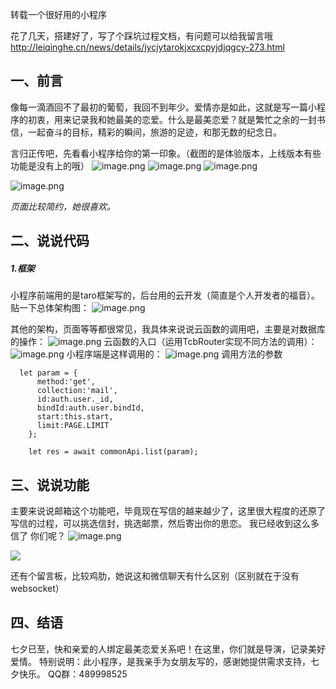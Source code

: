 转载一个很好用的小程序

花了几天，搭建好了，写了个踩坑过程文档，有问题可以给我留言哦
http://leiqinghe.cn/news/details/jycjytarokjxcxcpyjdjqgcy-273.html
## 一、前言
   像每一滴酒回不了最初的葡萄，我回不到年少。爱情亦是如此，这就是写一篇小程序的初衷，用来记录我和她最美的恋爱。什么是最美恋爱？就是繁忙之余的一封书信，一起奋斗的目标，精彩的瞬间，旅游的足迹，和那无数的纪念日。

言归正传吧，先看看小程序给你的第一印象。（截图的是体验版本，上线版本有些功能是没有上的哦）
![image.png](https://upload-images.jianshu.io/upload_images/4252197-f72b87df57571e3b.png?imageMogr2/auto-orient/strip%7CimageView2/2/w/1240)
![image.png](https://upload-images.jianshu.io/upload_images/4252197-88c0729c04610300.png?imageMogr2/auto-orient/strip%7CimageView2/2/w/1240)
![image.png](https://upload-images.jianshu.io/upload_images/4252197-5899628618562b45.png?imageMogr2/auto-orient/strip%7CimageView2/2/w/1240)

![image.png](https://api.uloveits.com/tools/miniAppCode.jpg)

*页面比较简约，她很喜欢。*

## 二、说说代码
##### 1.框架
小程序前端用的是taro框架写的，后台用的云开发（简直是个人开发者的福音）。
贴一下总体架构图：
![image.png](https://upload-images.jianshu.io/upload_images/4252197-552bb6542d2b67b5.png?imageMogr2/auto-orient/strip%7CimageView2/2/w/1240)


其他的架构，页面等等都很常见，我具体来说说云函数的调用吧，主要是对数据库的操作：
![image.png](https://upload-images.jianshu.io/upload_images/4252197-43e6773fbbb1cb2f.png?imageMogr2/auto-orient/strip%7CimageView2/2/w/1240)
云函数的入口（运用TcbRouter实现不同方法的调用）：
![image.png](https://upload-images.jianshu.io/upload_images/4252197-51e1cc0f7f70d42e.png?imageMogr2/auto-orient/strip%7CimageView2/2/w/1240)
小程序端是这样调用的：
![image.png](https://upload-images.jianshu.io/upload_images/4252197-8a018a5b2eab4989.png?imageMogr2/auto-orient/strip%7CimageView2/2/w/1240)
调用方法的参数
```
  let param = {
      method:'get',
      collection:'mail',
      id:auth.user._id,
      bindId:auth.user.bindId,
      start:this.start,
      limit:PAGE.LIMIT
    };

    let res = await commonApi.list(param);
```

## 三、说说功能
主要来说说邮箱这个功能吧，毕竟现在写信的越来越少了，这里很大程度的还原了写信的过程，可以挑选信封，挑选邮票，然后寄出你的思恋。
我已经收到这么多信了 你们呢？
![image.png](https://upload-images.jianshu.io/upload_images/4252197-aa5f6688fb9471d3.png?imageMogr2/auto-orient/strip%7CimageView2/2/w/1240)

![ ](https://upload-images.jianshu.io/upload_images/4252197-8d490dae4b574c73.png?imageMogr2/auto-orient/strip%7CimageView2/2/w/1240)

还有个留言板，比较鸡肋，她说这和微信聊天有什么区别（区别就在于没有websocket）



## 四、结语
七夕已至，快和亲爱的人绑定最美恋爱关系吧！在这里，你们就是导演，记录美好爱情。
特别说明：此小程序，是我亲手为女朋友写的，感谢她提供需求支持，七夕快乐。
QQ群：489998525

